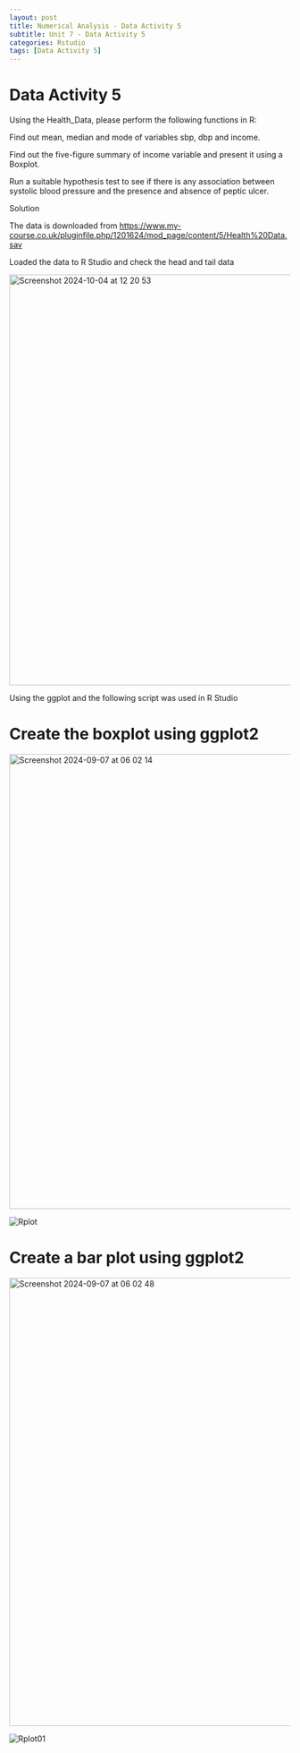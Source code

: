 ```yaml
---
layout: post
title: Numerical Analysis - Data Activity 5
subtitle: Unit 7 - Data Activity 5
categories: Rstudio
tags: [Data Activity 5]
---
```

# Data Activity 5

Using the Health_Data, please perform the following functions in R:

Find out mean, median and mode of variables sbp, dbp and income.

Find out the five-figure summary of income variable and present it using a Boxplot.

Run a suitable hypothesis test to see if there is any association between systolic blood pressure and the presence and absence of peptic ulcer.

Solution

The data is downloaded from https://www.my-course.co.uk/pluginfile.php/1201624/mod_page/content/5/Health%20Data.sav

Loaded the data to R Studio and check the head and tail data

<img width="734" alt="Screenshot 2024-10-04 at 12 20 53" src="https://github.com/user-attachments/assets/08c63d33-7820-49cd-96b5-32e321c747f5">


Using the ggplot and the following script was used in R Studio

# Create the boxplot using ggplot2

<img width="813" alt="Screenshot 2024-09-07 at 06 02 14" src="https://github.com/user-attachments/assets/ff0bc862-99e5-417e-aa1d-c3c2a50c08c5">

  ![Rplot](https://github.com/user-attachments/assets/52a1b634-0d8b-4ac7-8896-e52919680f92)

# Create a bar plot using ggplot2

<img width="801" alt="Screenshot 2024-09-07 at 06 02 48" src="https://github.com/user-attachments/assets/90ba307f-a216-4d20-ba46-aa177dc1186c">

  ![Rplot01](https://github.com/user-attachments/assets/6ecbdf2e-66aa-4d37-bac9-9788c9894f26)




